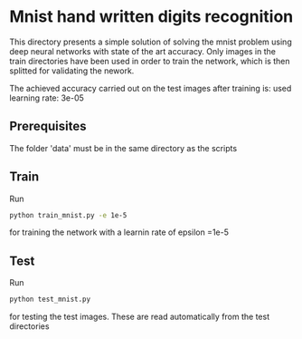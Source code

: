 # Mnist hand written digits recognition

This directory presents a simple solution of solving the mnist problem using deep neural networks with state of the art accuracy. Only images in the train directories have been used in order to train the network, which is then splitted for validating the nework.

The achieved accuracy carried out on the test images after training is:
used learning rate: 3e-05

## Prerequisites
The folder 'data' must be in the same directory as the scripts


## Train
Run
```bash
python train_mnist.py -e 1e-5
```
for training the network with a learnin rate of epsilon =1e-5

## Test
Run
```bash
python test_mnist.py
```
for testing the test images. These are read automatically from the test directories

